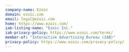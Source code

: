 ```yaml
---
company-name: Ezoic
domain: ezoic.com
email: legal@ezoic.com
home: https://www.ezoic.com/
iab-listing-name: "Ezoic Inc."
iab-privacy-policy: https://www.ezoic.com/terms/
member-of: "Interactive Advertising Bureau (IAB)"
privacy-policy: https://www.ezoic.com/privacy-policy/
---
```




